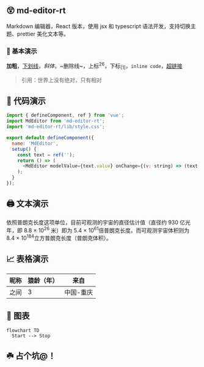 ## 😲 md-editor-rt

Markdown 编辑器，React 版本，使用 jsx 和 typescript 语法开发，支持切换主题、prettier 美化文本等。

### 🤖 基本演示

**加粗**，<u>下划线</u>，_斜体_，~删除线~，上标<sup>26</sup>，下标<sub>[1]</sub>，`inline code`，[超链接](https://imbf.cc)

> 引用：世界上没有绝对，只有相对

## 🤗 代码演示

```js
import { defineComponent, ref } from 'vue';
import MdEditor from 'md-editor-rt';
import 'md-editor-rt/lib/style.css';

export default defineComponent({
  name: 'MdEditor',
  setup() {
    const text = ref('');
    return () => (
      <MdEditor modelValue={text.value} onChange={(v: string) => (text.value = v)} />
    );
  }
});
```

## 🖨 文本演示

依照普朗克长度这项单位，目前可观测的宇宙的直径估计值（直径约 930 亿光年，即 8.8 × 10<sup>26</sup> 米）即为 5.4 × 10<sup>61</sup>倍普朗克长度。而可观测宇宙体积则为 8.4 × 10<sup>184</sup>立方普朗克长度（普朗克体积）。

## 📈 表格演示

| 昵称 | 猿龄（年） | 来自      |
| ---- | ---------- | --------- |
| 之间 | 3          | 中国-重庆 |

## 🧬 图表

```mermaid
flowchart TD
  Start --> Stop
```

## ☘️ 占个坑@！
